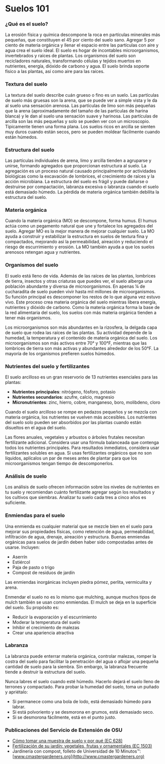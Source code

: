 # Suelos 101

### ¿Qué es el suelo?
La erosión física y química descompone la roca en partículas minerales más pequeñas, que constituyen el 45 por ciento del suelo sano. Agregar 5 por ciento de materia orgánica y llenar el espacio entre las partículas con aire y agua crea el suelo ideal. El suelo es hogar de incontables microorganismos, invertebrados y raíces de plantas. Los organismos del suelo son recicladores naturales, transformando células y tejidos muertos en nutrientes, energía, dióxido de carbono y agua. El suelo brinda soporte físico a las plantas, así como aire para las raíces.

### Textura del suelo
La textura del suelo describe cuán grueso o fino es un suelo. Las partículas de suelo más gruesas son la arena, que se puede ver a simple vista y le da al suelo una sensación arenosa. Las partículas de limo son más pequeñas que la arena (aproximadamente del tamaño de las partículas de harina blanca) y le dan al suelo una sensación suave y harinosa. Las partículas de arcilla son las más pequeñas y solo se pueden ver con un microscopio. Típicamente tienen una forma plana. Los suelos ricos en arcilla se sienten muy duros cuando están secos, pero se pueden moldear fácilmente cuando están húmedos.

### Estructura del suelo
Las partículas individuales de arena, limo y arcilla tienden a agruparse y unirse, formando agregados que proporcionan estructura al suelo. La agregación es un proceso natural causado principalmente por actividades biológicas como la excavación de lombrices, el crecimiento de raíces y la acción microbiana. La estructura del suelo es frágil y puede dañarse o destruirse por compactación, labranza excesiva o labranza cuando el suelo está demasiado húmedo. La pérdida de materia orgánica también debilita la estructura del suelo.

### Materia orgánica
Cuando la materia orgánica (MO) se descompone, forma humus. El humus actúa como un pegamento natural que une y fortalece los agregados del suelo. Agregar MO es la mejor manera de mejorar cualquier suelo. La MO ayuda a construir y estabilizar la estructura en suelos de textura fina y compactados, mejorando así la permeabilidad, aireación y reduciendo el riesgo de escurrimiento y erosión. La MO también ayuda a que los suelos arenosos retengan agua y nutrientes.

### Organismos del suelo
El suelo está lleno de vida. Además de las raíces de las plantas, lombrices de tierra, insectos y otras criaturas que puedes ver, el suelo alberga una población abundante y diversa de microorganismos. En apenas ¼ de cucharadita de suelo pueden vivir hasta mil millones de microorganismos. Su función principal es descomponer los restos de lo que alguna vez estuvo vivo. Este proceso crea materia orgánica del suelo mientras libera energía, nutrientes y dióxido de carbono. Como la materia orgánica forma la base de la red alimentaria del suelo, los suelos con más materia orgánica tienden a tener más organismos.

Los microorganismos son más abundantes en la rizosfera, la delgada capa de suelo que rodea las raíces de las plantas. Su actividad depende de la humedad, la temperatura y el contenido de materia orgánica del suelo. Los microorganismos son más activos entre 70° y 100°F, mientras que las lombrices de tierra son más activas y abundantes alrededor de los 50°F. La mayoría de los organismos prefieren suelos húmedos.

### Nutrientes del suelo y fertilizantes
El suelo arcilloso es un gran reservorio de 13 nutrientes esenciales para las plantas:

- **Nutrientes principales**: nitrógeno, fósforo, potasio
- **Nutrientes secundarios**: azufre, calcio, magnesio
- **Micronutrientes**: zinc, hierro, cobre, manganeso, boro, molibdeno, cloro

Cuando el suelo arcilloso se rompe en pedazos pequeños y se mezcla con materia orgánica, los nutrientes se vuelven más accesibles. Los nutrientes del suelo solo pueden ser absorbidos por las plantas cuando están disueltos en el agua del suelo.

Las flores anuales, vegetales y arbustos o árboles frutales necesitan fertilizante adicional. Considera usar una fórmula balanceada que contenga todos los nutrientes principales. Para resultados inmediatos, considera usar fertilizantes solubles en agua. Si usas fertilizantes orgánicos que no son líquidos, aplícalos un par de meses antes de plantar para que los microorganismos tengan tiempo de descomponerlos.

### Análisis de suelo
Los análisis de suelo ofrecen información sobre los niveles de nutrientes en tu suelo y recomiendan cuánto fertilizante agregar según los resultados y los cultivos que siembras. Analizar tu suelo cada tres a cinco años es suficiente.

### Enmiendas para el suelo
Una enmienda es cualquier material que se mezcle bien en el suelo para mejorar sus propiedades físicas, como retención de agua, permeabilidad, infiltración de agua, drenaje, aireación y estructura. Buenas enmiendas orgánicas para suelos de jardín deben haber sido compostadas antes de usarse. Incluyen:

- Aserrín
- Estiércol
- Paja de pasto o trigo
- Compost de residuos de jardín

Las enmiendas inorgánicas incluyen piedra pómez, perlita, vermiculita y arena.

Enmendar el suelo no es lo mismo que mulching, aunque muchos tipos de mulch también se usan como enmiendas. El mulch se deja en la superficie del suelo. Su propósito es:

- Reducir la evaporación y el escurrimiento
- Moderar la temperatura del suelo
- Inhibir el crecimiento de malezas
- Crear una apariencia atractiva

### Labranza
La labranza puede enterrar materia orgánica, controlar malezas, romper la costra del suelo para facilitar la penetración del agua o aflojar una pequeña cantidad de suelo para la siembra. Sin embargo, la labranza frecuente tiende a destruir la estructura del suelo.

Nunca labres el suelo cuando esté húmedo. Hacerlo dejará el suelo lleno de terrones y compactado. Para probar la humedad del suelo, toma un puñado y apriétalo:

- Si permanece como una bola de lodo, está demasiado húmedo para labrar.
- Si está polvoriento y se desmorona en grumos, está demasiado seco.
- Si se desmorona fácilmente, está en el punto justo.

### Publicaciones del Servicio de Extensión de OSU

- [Cómo tomar una muestra de suelo y por qué (EC 628)](https://catalog.extension.oregonstate.edu/)
- [Fertilización de su jardín: vegetales, frutas y ornamentales (EC 1503)](https://catalog.extension.oregonstate.edu/)
- Jardinería con compost, folleto de Universidad de 10 Minutos™: [www.cmastergardeners.org](http://www.cmastergardeners.org)

